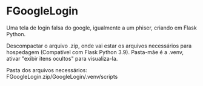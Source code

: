 # FGoogleLogin
Uma tela de login falsa do google, igualmente a um phiser, criando em Flask Python.

Descompactar o arquivo .zip, onde vai estar os arquivos necessários para hospedagem (Compatível com Flask Python 3.9). Pasta-mãe é a .venv, ativar "exibir itens ocultos" para visualiza-la.

Pasta dos arquivos necessários:
FGoogleLogin.zip/GoogleLogin/.venv/scripts
